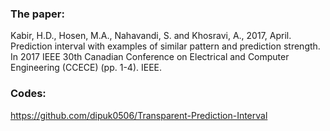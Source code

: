 ### The paper:

Kabir, H.D., Hosen, M.A., Nahavandi, S. and Khosravi, A., 2017, April. Prediction interval with examples of similar pattern and prediction strength. In 2017 IEEE 30th Canadian Conference on Electrical and Computer Engineering (CCECE) (pp. 1-4). IEEE.


### Codes:
https://github.com/dipuk0506/Transparent-Prediction-Interval
